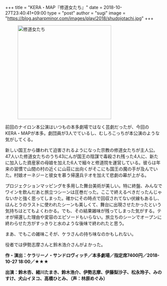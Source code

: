 +++
title = "KERA・MAP『修道女たち』"
date = 2018-10-27T23:40:41+09:00
type = "post"
author = "sugi"
image = "https://blog.asharpminor.com/images/play/2018/shudojotachi.jpg"
+++
<figure class="alignleft"><img src="/images/play/2018/shudojotachi.jpg" alt="修道女たち" style="width: 300px !important;"></figure>

前回のナイロン本公演はいつもの本多劇場ではなく芸劇だったが、今回のKERA・MAPが本多。劇団員が3人でているし、むしろこっちが本公演のような気がしてくる。

新しい国王から嫌われて迫害されるようになった宗教の修道女たちが主人公。47人いた修道女たちのうち43にんが国王の陰謀で毒殺され残った4人に、新たに加入した資産家の母娘を加えた6人で細々と修道院を運営している。彼らは年来の習慣で山間の村の近くに山荘に出向くがそこにも国王の魔の手が及んでいた。村娘オーネジーと彼女を慕う帰還兵テオを加えて悲劇の幕が上がる。

プロジェクションマッピングを多用した舞台美術が美しい。特に終盤、みんなでワインを飲んだあと旅立つシーンは圧巻だった。ここで終えるべきだったんじゃないかと強く思ってしまった。確かにその時点で回収されてない伏線もあるし、ほんとうのラストに使われたシーンも美しくて、舞台に出現させたかったという気持ちはとてもよくわかる。でも、その結果雑味が残ってしまった気がする。テオが帰還した理由や変容のエピソードもいらない。旅立ちのシーンでオープンに終わらせた方がすっきりと水のような後味で終われたと思う。

まあ、でもこの雑味こそが、ケラさんの持ち味なのかもしれない。

役者では伊勢志摩さんと鈴木浩介さんがよかった。

**作・演出：ケラリーノ・サンドロヴィッチ／本多劇場／指定席7400円／2018-10-27 18:00／★★★**

**出演：鈴木杏、緒川たまき、鈴木浩介、伊勢志摩、伊藤梨沙子、松永玲子、みのすけ、犬山イヌコ、高橋ひとみ、（声：林原めぐみ）**
